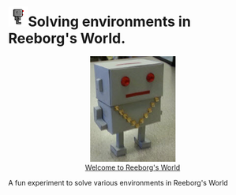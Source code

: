 
<h1><img src="https://github.com/SwamiKannan/Reeborg-Games/blob/main/cover.png">Solving environments in Reeborg's World. </h1>
<p align='center'>
<img src="https://github.com/SwamiKannan/Reeborg-Games/blob/main/reeborg_cover2.jpg"><br>
<a href="https://reeborg.ca/index_en.html"> Welcome to Reeborg's World </a>
</p>

A fun experiment to solve various environments in Reeborg's World 
